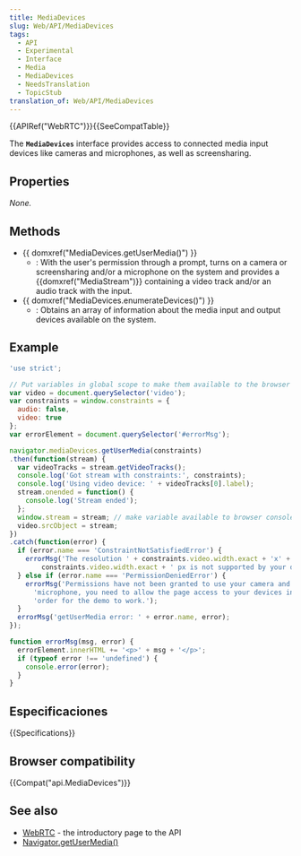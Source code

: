 ```yaml
---
title: MediaDevices
slug: Web/API/MediaDevices
tags:
  - API
  - Experimental
  - Interface
  - Media
  - MediaDevices
  - NeedsTranslation
  - TopicStub
translation_of: Web/API/MediaDevices
---
```


{{APIRef("WebRTC")}}{{SeeCompatTable}}

The **`MediaDevices`** interface provides access to connected media input devices like cameras and microphones, as well as screensharing.

## Properties

_None._

## Methods

- {{ domxref("MediaDevices.getUserMedia()") }}
  - : With the user's permission through a prompt, turns on a camera or screensharing and/or a microphone on the system and provides a {{domxref("MediaStream")}} containing a video track and/or an audio track with the input.
- {{ domxref("MediaDevices.enumerateDevices()") }}
  - : Obtains an array of information about the media input and output devices available on the system.

## Example

```js
'use strict';

// Put variables in global scope to make them available to the browser console.
var video = document.querySelector('video');
var constraints = window.constraints = {
  audio: false,
  video: true
};
var errorElement = document.querySelector('#errorMsg');

navigator.mediaDevices.getUserMedia(constraints)
.then(function(stream) {
  var videoTracks = stream.getVideoTracks();
  console.log('Got stream with constraints:', constraints);
  console.log('Using video device: ' + videoTracks[0].label);
  stream.onended = function() {
    console.log('Stream ended');
  };
  window.stream = stream; // make variable available to browser console
  video.srcObject = stream;
})
.catch(function(error) {
  if (error.name === 'ConstraintNotSatisfiedError') {
    errorMsg('The resolution ' + constraints.video.width.exact + 'x' +
        constraints.video.width.exact + ' px is not supported by your device.');
  } else if (error.name === 'PermissionDeniedError') {
    errorMsg('Permissions have not been granted to use your camera and ' +
      'microphone, you need to allow the page access to your devices in ' +
      'order for the demo to work.');
  }
  errorMsg('getUserMedia error: ' + error.name, error);
});

function errorMsg(msg, error) {
  errorElement.innerHTML += '<p>' + msg + '</p>';
  if (typeof error !== 'undefined') {
    console.error(error);
  }
}
```

## Especificaciones

{{Specifications}}

## Browser compatibility

{{Compat("api.MediaDevices")}}

## See also

- [WebRTC](/es/docs/WebRTC) - the introductory page to the API
- [Navigator.getUserMedia()](/es/docs/WebRTC/navigator.getUserMedia)
